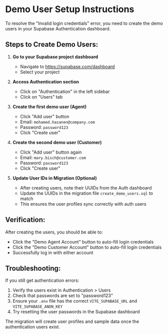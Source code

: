 # Demo User Setup Instructions

To resolve the "Invalid login credentials" error, you need to create the demo users in your Supabase Authentication dashboard.

## Steps to Create Demo Users:

1. **Go to your Supabase project dashboard**
   - Navigate to https://supabase.com/dashboard
   - Select your project

2. **Access Authentication section**
   - Click on "Authentication" in the left sidebar
   - Click on "Users" tab

3. **Create the first demo user (Agent)**
   - Click "Add user" button
   - Email: `mohamed.hasanen@company.com`
   - Password: `password123`
   - Click "Create user"

4. **Create the second demo user (Customer)**
   - Click "Add user" button again
   - Email: `mary.bisch@customer.com`
   - Password: `password123`
   - Click "Create user"

5. **Update User IDs in Migration (Optional)**
   - After creating users, note their UUIDs from the Auth dashboard
   - Update the UUIDs in the migration file `create_demo_users.sql` to match
   - This ensures the user profiles sync correctly with auth users

## Verification:

After creating the users, you should be able to:
- Click the "Demo Agent Account" button to auto-fill login credentials
- Click the "Demo Customer Account" button to auto-fill login credentials
- Successfully log in with either account

## Troubleshooting:

If you still get authentication errors:
1. Verify the users exist in Authentication > Users
2. Check that passwords are set to "password123"
3. Ensure your `.env` file has the correct `VITE_SUPABASE_URL` and `VITE_SUPABASE_ANON_KEY`
4. Try resetting the user passwords in the Supabase dashboard

The migration will create user profiles and sample data once the authentication users exist.